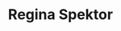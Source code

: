 ---
title: "Regina Spektor"
summary: "Regina Ilyinichna Spektor is a Russian–born American singer, songwriter, and pianist.After self-releasing her first three records and gaining popularity in New York City's independent music scenes, particularly the anti-folk scene centered on New York City's East Village, Spektor signed with Sire Records in 2004 and began achieving greater mainstream recognition. After giving her third album a major label re-release, Sire released Spektor's fourth album, Begin to Hope, which achieved a Gold certification by the RIAA. Her following two albums, Far and What We Saw from the Cheap Seats, each debuted at number 3 on the Billboard 200. 2016's Remember Us to Life peaked at 23 on the Billboard 200.
Mayor Bill de Blasio proclaimed June 11, 2019, Regina Spektor Day in New York City. Spektor was also inducted into the Bronx Walk of Fame on May 18, 2019, by Borough President Rubén Díaz Jr."
slug: "regina-spektor"
image: "regina-spektor.jpg"
apple_music_artist_url: "https://music.apple.com/gb/artist/regina-spektor/20006408"
wikipedia_url: "https://en.wikipedia.org/wiki/Regina_Spektor"
---